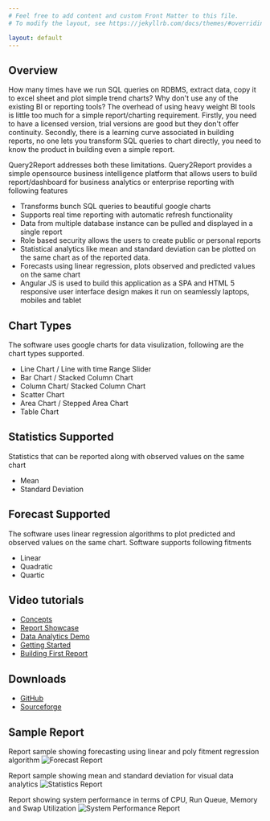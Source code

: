 ```yaml
---
# Feel free to add content and custom Front Matter to this file.
# To modify the layout, see https://jekyllrb.com/docs/themes/#overriding-theme-defaults

layout: default
---
```

## Overview

How many times have we run SQL queries on RDBMS, extract data, copy it to excel sheet and plot simple trend charts? Why don't use any of the existing BI or reporting tools? The overhead of using heavy weight BI tools is little too much for a simple report/charting requirement. Firstly, you need to have a licensed version, trial versions are good but they don't offer continuity. Secondly, there is a learning curve associated in building reports, no one lets you transform SQL queries to chart directly, you need to know the product in building even a simple report.

Query2Report addresses both these limitations. Query2Report provides a simple opensource business intelligence platform that allows users to build report/dashboard for business analytics or enterprise reporting with following features

*   Transforms bunch SQL queries to beautiful google charts
*   Supports real time reporting with automatic refresh functionality
*   Data from multiple database instance can be pulled and displayed in a single report
*   Role based security allows the users to create public or personal reports
*   Statistical analytics like mean and standard deviation can be plotted on the same chart as of the reported data.
*   Forecasts using linear regression, plots observed and predicted values on the same chart
*   Angular JS is used to build this application as a SPA and HTML 5 responsive user interface design makes it run on seamlessly laptops, mobiles and tablet

## Chart Types

The software uses google charts for data visulization, following are the chart types supported.

*   Line Chart / Line with time Range Slider
*   Bar Chart / Stacked Column Chart
*   Column Chart/ Stacked Column Chart
*   Scatter Chart
*   Area Chart / Stepped Area Chart
*   Table Chart

## Statistics Supported

Statistics that can be reported along with observed values on the same chart

*   Mean
*   Standard Deviation

## Forecast Supported

The software uses linear regression algorithms to plot predicted and observed values on the same chart. Software supports following fitments

*   Linear 
*   Quadratic 
*   Quartic 

## Video tutorials

*   [Concepts](https://youtu.be/NdEUZ2suiv8)
*   [Report Showcase](https://youtu.be/gxlEGq5iSm8)
*   [Data Analytics Demo](https://youtu.be/evCf74Ou7kg)
*   [Getting Started](https://youtu.be/vyU7BUE5rbs)
*   [Building First Report](https://youtu.be/MZm6rhf2_Ts)

## Downloads

*   [GitHub](https://github.com/yogeshsd/query2report)
*   [Sourceforge](https://sourceforge.net/projects/query2report)

## Sample Report

Report sample showing forecasting using linear and poly fitment regression algorithm
   ![Forecast Report](https://raw.githubusercontent.com/yogeshsd/query2report/master/docs/images/report-forecast.png)

Report sample showing mean and standard deviation for visual data analytics
   ![Statistics Report](https://raw.githubusercontent.com/yogeshsd/query2report/master/docs/images/report-statistics.png)

Report showing system performance in terms of CPU, Run Queue, Memory and Swap Utilization
   ![System Performance Report](https://raw.githubusercontent.com/yogeshsd/query2report/master/docs/images/report-sysperf.png)